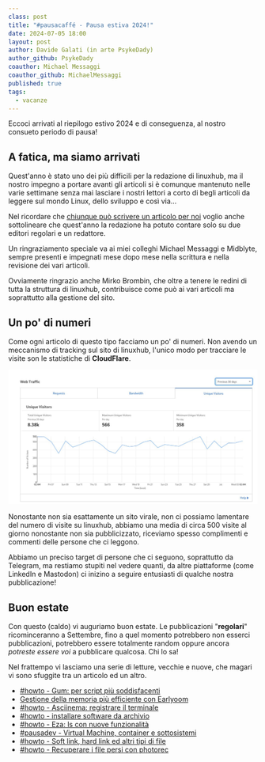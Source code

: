 ```yaml
---
class: post
title: "#pausacaffé - Pausa estiva 2024!"
date: 2024-07-05 18:00
layout: post
author: Davide Galati (in arte PsykeDady)
author_github: PsykeDady
coauthor: Michael Messaggi
coauthor_github: MichaelMessaggi
published: true
tags:
  - vacanze
---
```


Eccoci arrivati al riepilogo estivo 2024 e di conseguenza, al nostro consueto periodo di pausa!

## A fatica, ma siamo arrivati

Quest'anno è stato uno dei più difficili per la redazione di linuxhub, ma il nostro impegno a portare avanti gli articoli si è comunque mantenuto nelle varie settimane senza mai lasciare i nostri lettori a corto di begli articoli da leggere sul mondo Linux, dello sviluppo e così via...

Nel ricordare che [chiunque può scrivere un articolo per noi](https://linuxhub.it/articles/howto-scrivere-un-articolo-per-linuxhub/) voglio anche sottolineare che quest'anno la redazione ha potuto contare solo su due editori regolari e un redattore.

Un ringraziamento speciale va ai miei colleghi Michael Messaggi e Midblyte, sempre presenti e impegnati mese dopo mese nella scrittura e nella revisione dei vari articoli.

Ovviamente ringrazio anche Mirko Brombin, che oltre a tenere le redini di tutta la struttura di linuxhub, contribuisce come può ai vari articoli ma soprattutto alla gestione del sito.

## Un po' di numeri

Come ogni articolo di questo tipo facciamo un po' di numeri. Non avendo un meccanismo di tracking sul sito di linuxhub, l'unico modo per tracciare le visite son le statistiche di **CloudFlare**.

![](/uploads/luglio2024/30d.jpg)

Nonostante non sia esattamente un sito virale, non ci possiamo lamentare del numero di visite su linuxhub, abbiamo una media di circa 500 visite al giorno nonostante non sia pubblicizzato, riceviamo spesso complimenti e commenti delle persone che ci leggono.

Abbiamo un preciso target di persone che ci seguono, soprattutto da Telegram, ma restiamo stupiti nel vedere quanti, da altre piattaforme (come LinkedIn e Mastodon) ci inizino a seguire entusiasti di qualche nostra pubblicazione!

## Buon estate

Con questo (caldo) vi auguriamo buon estate. Le pubblicazioni "**regolari**" ricominceranno a Settembre, fino a quel momento potrebbero non esserci pubblicazioni, potrebbero essere totalmente random oppure ancora *potreste essere voi* a pubblicare qualcosa. Chi lo sa!

Nel frattempo vi lasciamo una serie di letture, vecchie e nuove, che magari vi sono sfuggite tra un articolo ed un altro.

- [#howto - Gum: per script più soddisfacenti](https://linuxhub.it/articles/howto-gum-per-script-piu-soddisfacenti/)
- [Gestione della memoria più efficiente con Earlyoom](https://linuxhub.it/articles/howto-impostare-earlyoom/)
- [#howto - Asciinema: registrare il terminale](https://linuxhub.it/articles/howto-asciinema-registrare-il-terminale/)
- [#howto - installare software da archivio](https://linuxhub.it/articles/howto-installare-archivio/)
- [#howto - Eza: ls con nuove funzionalità](https://linuxhub.it/articles/howto-eza-ls-con-nuove-funzionalita/)
- [#pausadev - Virtual Machine, container e sottosistemi](https://linuxhub.it/articles/pausadev-container-vm-wsl/)
- [#howto - Soft link, hard link ed altri tipi di file](https://linuxhub.it/articles/soft-link-hard-link-e-tutti-gli-altri-tipi-di-file/)
- [#howto - Recuperare i file persi con photorec](https://linuxhub.it/articles/howto-recupero-file-persi-photorec/)
